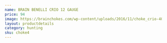 ```yaml
---
name: BRAIN BENELLI CRIO 12 GAUGE
price: 94
image: https://brainchokes.com/wp-content/uploads/2016/11/choke_crio-400x300.jpg
layout: productdetails
category: hunting
sku: choke4
---
```

